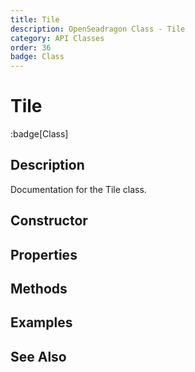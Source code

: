 ```yaml
---
title: Tile
description: OpenSeadragon Class - Tile
category: API Classes
order: 36
badge: Class
---
```


# Tile

:badge[Class]

## Description

Documentation for the Tile class.

## Constructor

## Properties

## Methods

## Examples

## See Also
